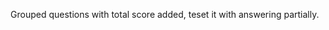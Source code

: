 Grouped questions with total score added, teset it with answering partially.

<grouped-questions source="Group2-Reference1" />
